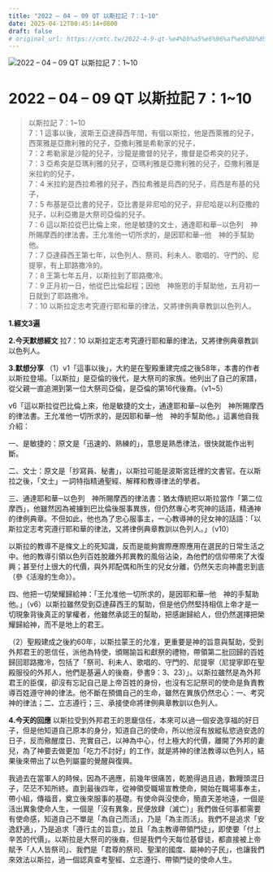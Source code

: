 ```yaml
---
title: "2022 – 04 – 09 QT 以斯拉記 7：1~10"
date: 2025-04-12T00:45:14+0800
draft: false
# original_url: https://cmtc.tw/2022-4-9-qt-%e4%bb%a5%e6%96%af%e6%8b%89%e8%a8%98-7%ef%bc%9a110
---
```


![2022 – 04 – 09 QT 以斯拉記 7：1\~10](/images/qt.jpg   "2022 – 04 – 09 QT 以斯拉記 7：1\~10")

# 2022 – 04 – 09 QT 以斯拉記 7：1\~10

> 以斯拉記 7：1\~10  
> 7：1 這事以後，波斯王亞達薛西年間，有個以斯拉，他是西萊雅的兒子，西萊雅是亞撒利雅的兒子，亞撒利雅是希勒家的兒子，  
> 7：2 希勒家是沙龍的兒子，沙龍是撒督的兒子，撒督是亞希突的兒子，  
> 7：3 亞希突是亞瑪利雅的兒子，亞瑪利雅是亞撒利雅的兒子，亞撒利雅是米拉約的兒子，  
> 7：4 米拉約是西拉希雅的兒子，西拉希雅是烏西的兒子，烏西是布基的兒子，  
> 7：5 布基是亞比書的兒子，亞比書是非尼哈的兒子，非尼哈是以利亞撒的兒子，以利亞撒是大祭司亞倫的兒子。  
> 7：6 這以斯拉從巴比倫上來，他是敏捷的文士，通達耶和華─以色列　神所賜摩西的律法書。王允准他一切所求的，是因耶和華─他　神的手幫助他。  
> 7：7 亞達薛西王第七年，以色列人、祭司、利未人、歌唱的、守門的、尼提寧，有上耶路撒冷的。  
> 7：8 王第七年五月，以斯拉到了耶路撒冷。  
> 7：9 正月初一日，他從巴比倫起程；因他　神施恩的手幫助他，五月初一日就到了耶路撒冷。  
> 7：10 以斯拉定志考究遵行耶和華的律法，又將律例典章教訓以色列人。

**1.經文3遍**

**2.今天默想經文**
拉7：10 以斯拉定志考究遵行耶和華的律法，又將律例典章教訓以色列人。

**3.默想分享**
（1）v1「這事以後」，大約是在聖殿重建完成之後58年，本書的作者以斯拉登場。「以斯拉」是亞倫的後代，是大祭司的家族。他列出了自己的家譜，從父親一直追溯到第一位大祭司亞倫，是亞倫的第16代後裔。（v1\~5）

v6「這以斯拉從巴比倫上來，他是敏捷的文士，通達耶和華─以色列　神所賜摩西的律法書。王允准他一切所求的，是因耶和華─他　神的手幫助他。」這裏他自我介紹：

一、是敏捷的：原文是「迅速的、熟練的」，意思是熟悉律法，很快就能作出判斷。

二、文士：原文是「抄寫員、秘書」，以斯拉可能是波斯宮廷裡的文書官。在以斯拉之後，「文士」一詞特指精通聖經、解釋和教導律法的學者。

三、通達耶和華─以色列　神所賜摩西的律法書：猶太傳統把以斯拉當作「第二位摩西」，他雖然因為被擄到巴比倫後服事異族，但仍然專心考究神的話語，精通神的律例典章。不但如此，他也為了忠心服事主，一心教導神的兒女神的話語：「以斯拉定志考究遵行耶和華的律法，又將律例典章教訓以色列人。」（v10）

以斯拉的教導不是條文上的死知識，反而是能夠實際應際應用在選民的日常生活之中。他的教導引領以色列百姓脫離外邦異教的風俗沾染，為他們的信仰帶來了大復興；甚至付上很大的代價，與外邦配偶和所生的兒女分離，仍然矢志向神盡忠到底（參《活潑的生命》）。

四、他把一切榮耀歸給神：「王允准他一切所求的，是因耶和華─他　神的手幫助他。」（v6）以斯拉雖然受到亞達薛西王的幫助，但是他仍然堅持相信上帝才是一切現象背後真正的掌權者，他雖然承認王的幫助，把感謝歸給人，但仍然選擇把榮耀歸給神，而不是地上的君王。

（2）聖殿建成之後約60年，以斯拉蒙王的允准，更重要是神的旨意與幫助，受到外邦君王的恩信任，派他為特使，頒賜諭旨和獻祭的禮物，帶領第二批回歸的百姓歸回耶路撒冷，包括了「祭司、利未人、歌唱的、守門的、尼提寧（尼提寧即在聖殿服役的外邦人，他們是基遍人的後裔，參書9：3、23）」。以斯拉雖然是為外邦君王的臣僕，卻沒有忘記自己是上帝百姓的身份，也沒有忘記祭司的使命是負責教導百姓遵守神的律法。他不斷在預備自己的生命，雖然在異族仍然忠心：一、考究神的律法；二、立志遵行；三、承接使命將律例典章教訓以色列人。

**4.今天的回應**
以斯拉受到外邦君王的恩竉信任，本來可以過一個安逸享福的好日子，但是他知道自己原本的身分，知道自己的使命，所以他沒有放縱私慾過安逸的日子，反而儆醒度日、充實自己，以神為中心，付上極大的代價，離開了外邦的妻兒，為了神要去做更加「吃力不討好」的工作，就是將神的律法教導以色列人，結果後來帶出了以色列屬靈的覺醒與復興。

我過去在當軍人的時候，因為不適應，前幾年很痛苦，乾脆得過且過，數饅頭混日子，茫茫不知所終。直到最後四年，從神領受職場宣教使命，開始在職場事奉主，帶小組，傳福音，奠立後來服事的基礎。有使命與沒使命，簡直天差地遠，一個是活出異象使命人生，一個是「沒有異象，民便放肆（滅亡）」我們做任何事都需要有使命感，知道自己不單是「為自己而活」，乃是「為主而活」。我們不是追求「安逸舒適」，乃是追求「遵行主的旨意」，並且「為主教導帶領門徒」，即使要「付上辛苦的代價」。以斯拉是大祭司的後裔，但是我們今天每位基督徒，都直接被上帝賦予「人人皆祭司」、我們是「君尊的祭司、聖潔的國度、屬神的子民」，也讓我們來效法以斯拉，過一個認真查考聖經、立志遵行、帶領門徒的使命人生。
